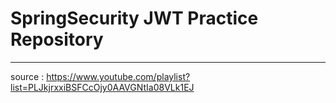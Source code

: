 # SpringSecurity JWT Practice Repository
---
source : https://www.youtube.com/playlist?list=PLJkjrxxiBSFCcOjy0AAVGNtIa08VLk1EJ
